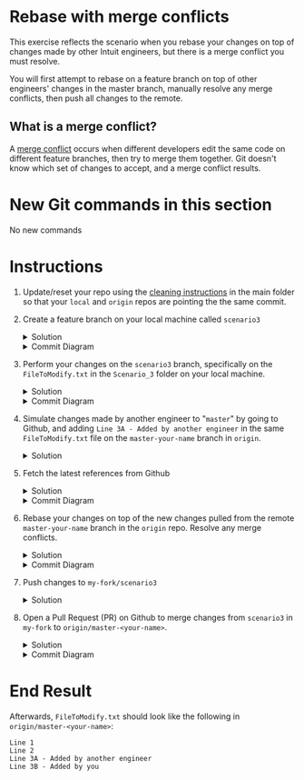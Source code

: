 # Rebase with merge conflicts

This exercise reflects the scenario when you rebase your changes on top of changes made by other Intuit engineers, but there is a merge conflict you must resolve. 

You will first attempt to rebase on a feature branch on top of other engineers' changes in the master branch, manually resolve any merge conflicts, then push all changes to the remote. 

## What is a merge conflict?

A [merge conflict](https://www.atlassian.com/git/tutorials/using-branches/merge-conflicts) occurs when different developers edit the same code on different feature branches, then try to merge them together. Git doesn't know which set of changes to accept, and a merge conflict results. 

# New Git commands in this section
No new commands 

# Instructions 
1. Update/reset your repo using the [cleaning instructions](https://github.intuit.com/Albertasaurus/git-practice/blob/master/Cleaning.md) in the main folder so that your `local` and `origin` repos are pointing the the same commit.

1. Create a feature branch on your local machine called `scenario3`
    <details>
    <summary>Solution</summary>
    
    ```console
    $ git checkout -b scenario3
    ```
    </details>
    
    <details>
    <summary>Commit Diagram</summary>

    ```
    Our local repo:
    
    A---B master-your-name


    Remote my-fork:
    
    <nothing relevent to show>
    

    Remote origin:
    
    A---B master-your-name
    ```
    </details>
1. Perform your changes on the `scenario3` branch, specifically on the `FileToModify.txt` in the `Scenario_3` folder on your local machine. 
    <details>
    <summary>Solution</summary>

    1. Open `FileToModify.txt` in the `Scenario_3` folder, and add in the line `Line 3B - Added by you` so that it looks like:
        ```
        Line 1
        Line 2
        Line 3B - Added by you
        ```
    1. Stage and commit your changes 
        ```console
        $ git stage -A
        $ git commit -m "your message"
        ```
    </details>
    <details>
    <summary>Commit Diagram</summary>

    ```
    Our local repo:
    
          D scenario3
         /
    A---B master-your-name
    

    Remote my-fork:
    
    <nothing relevent to show>
    

    Remote origin:
    
    A---B master-your-name
    ```
    </details>
1. Simulate changes made by another engineer to "`master`" by going to Github, and adding `Line 3A - Added by another engineer` in the same `FileToModify.txt` file on the `master-your-name` branch in `origin`.
    <details>
    <summary>Solution</summary>

    1. Navigate to the [Scenario_3](https://github.intuit.com/Albertasaurus/git-practice/tree/master/Scenario_3) folder in `origin`. 
    1. From the `branch` dropdown, choose `master-your-name`.
    1. Open `FileToModify.txt`, and change the line `Line 3B - Added by you` to `Line 3A - Added by another engineer` so that the file looks like:
        ```
        Line 1
        Line 2
        Line 3A - Added by another engineer
        ```
    1. Add a commit message if you wish, and click "Commit changes"
    </details>

1. Fetch the latest references from Github
    <details>
    <summary>Solution</summary>

    Refresh your local repo's pointers with the command
    ```console
    $ git fetch origin
    ```
    More details about `git fetch` can be found in Step 6 of [Scenario 1](https://github.intuit.com/Albertasaurus/git-practice/tree/master/Scenario_1/#Instructions)
    </details>

    <details>
    <summary>Commit Diagram</summary>
    
    **Note:** You can use a Git GUI such as Tower or Sourcetree to visualize the commit diagram more easily.
    ```
    Our local repo:
    
          D scenario3
         /
    A---B master-your-name
    

    Remote my-fork:
    
    <nothing relevent to show>
    

    Remote origin:
    
          C another-engineer
         /
    A---B master-your-name
    ```
    </details>
1. Rebase your changes on top of the new changes pulled from the remote `master-your-name` branch in the `origin` repo. Resolve any merge conflicts. 
    <details>
    <summary>Solution</summary>

    1. Update your local `master-your-name` branch with the latest changes from Git
        ```console
        $ git checkout master-your-name
        $ git pull origin master-your-name 
        $ git checkout scenario3
        ```
    1. Try to rebase your changes on top of the new changes made by another engineer in `master-your-name`. A merge conflict should appear.
        ```console
        $ git rebase master-your-name
        ```
    1. Resolve the merge conflict.
        First, go to the file where the merge conflict is occuring. You should see something like this:
        ```
        <<<<<<< HEAD
        Line 3A - Added by another engineer
        =======
        Line 3B - Added by you
        >>>>>>> Line 3B Added by you merge conflict 
        ```
        The content between `<<<<<<< HEAD` and `=======` is what is currently at the head, which is a reference to the last commit in the current branch. 

        The content between `=======` and `>>>>>>> Line 3B Added by you merge conflict` is the content you are trying to add, which is conflicting with the content from the last commit. 

        In this case, we want to keep both lines 3A and 3B. So we simply drag line 3B in between `<<<<<<< HEAD` and `=======`, make sure there's no other merge conflicts, and delete the merge conflict markers `<<<<<<< HEAD`, `=======`, and `>>>>>>> Line 3B Added by you merge conflict`.

        Your final FileToModify.txt, after you've resolved the merge conflicts, should look like this:
        ```
        Line 1
        Line 2
        Line 3A - Added by another engineer
        Line 3B - Added by you
        ```
    1. Add your changes, and continue the rebase.
        ```console
        $ git add -A 
        $ git rebase --continue
        ```
    1. Check your rebased changes are in the expected order
        ```console
        $ git log
        ```
    </details>
    
    <details>
    <summary>Commit Diagram</summary>

    ```
    Our local repo:

              D' scenario3
             /
    A---B---C another engineer 
    

    Remote my-fork:
    
    <nothing relevent to show>
    

    Remote origin:
    
          C another-engineer
         /
    A---B master-your-name
    ```
    </details>
    
1. Push changes to `my-fork/scenario3`
    <details>
    <summary>Solution</summary>
    
    Push your changes to Github
    ```console
    $ git push -u my-fork scenario3
    ```
    <details>
    <summary>Commit Diagram</summary>

    ```
    Our local repo:

              D' scenario3
             /
    A---B---C another engineer 
    

    Remote my-fork:
    
              D' scenario3
             /
    A---B---C another engineer 
    

    Remote origin:
    
          C another-engineer
         /
    A---B master-your-name
    ```
    </details>
1. Open a Pull Request (PR) on Github to merge changes from `scenario3` in `my-fork` to `origin/master-<your-name>`.
    <details>
    <summary>Solution</summary>

    1. Open a Pull Request on Githunb to merge changes from `my-fork/scenario3` to `origin/master-your-name`. 
    1. Check that your squashed commit(s) (`D''`) is on top of the other engineer's changes (`C`).
    </details>

    <details>
    <summary>Commit Diagram</summary>

    For more details on the notation and interpretation of these commit diagrams, please refer to Step 8 in [scenario 2](https://github.intuit.com/Albertasaurus/git-practice/tree/master/Scenario_2/#Instructions).
    ```
    Our local repo:
        
    A---B---C---D' scenario3
    

    Remote my-fork:
    
    A---B---C---D' scenario3
    

    Remote origin:
    
    A---B---C---D'' scenario3
    ```
    </details>

# End Result
Afterwards, `FileToModify.txt` should look like the following in `origin/master-<your-name>`:
```
Line 1
Line 2
Line 3A - Added by another engineer
Line 3B - Added by you
```